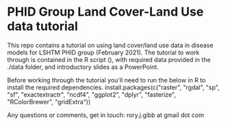 # PHID Group Land Cover-Land Use data tutorial

This repo contains a tutorial on using land cover/land use data in disease models for LSHTM PHID group (February 2021). The tutorial to work through is contained in the R script (), with required data provided in the ./data folder, and introductory slides as a PowerPoint.

Before working through the tutorial you'll need to run the below in R to install the required dependencies.
install.packages(c("raster", "rgdal", "sp", "sf", "exactextractr", "ncdf4", "ggplot2", "dplyr", "fasterize", "RColorBrewer", "gridExtra"))

Any questions or comments, get in touch: rory.j.gibb at gmail dot com


